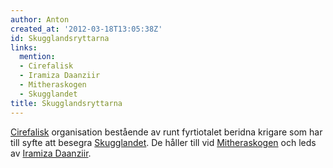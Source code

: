 ```yaml
---
author: Anton
created_at: '2012-03-18T13:05:38Z'
id: Skugglandsryttarna
links:
  mention:
  - Cirefalisk
  - Iramiza Daanziir
  - Mitheraskogen
  - Skugglandet
title: Skugglandsryttarna
---
```


[Cirefalisk] organisation bestående av runt fyrtiotalet beridna krigare som har till syfte att
besegra [Skugglandet]. De håller till vid [Mitheraskogen] och leds av [Iramiza Daanziir].

  [Cirefalisk]: Cirefalisk
  [Skugglandet]: Skugglandet
  [Mitheraskogen]: Mitheraskogen
  [Iramiza Daanziir]: Iramiza_Daanziir
